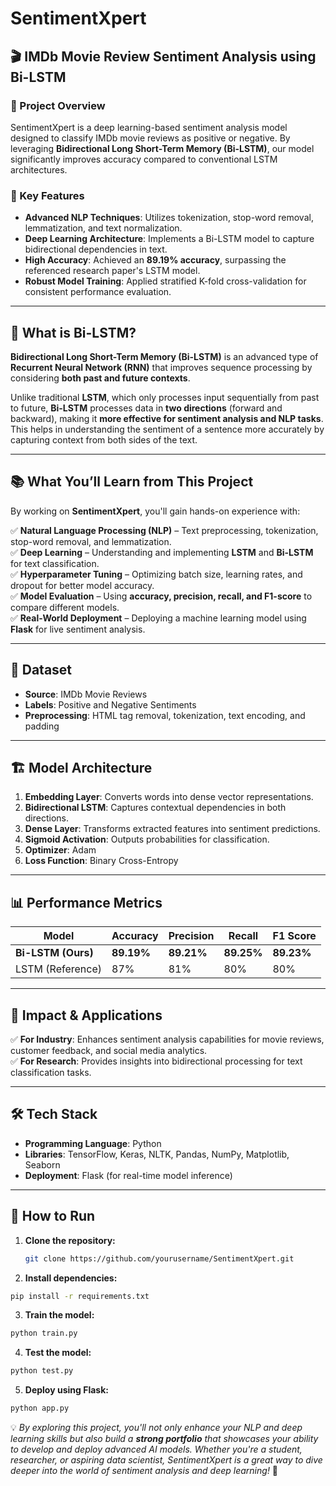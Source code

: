 # SentimentXpert  

## 🎬 IMDb Movie Review Sentiment Analysis using Bi-LSTM  

### 🚀 Project Overview  
SentimentXpert is a deep learning-based sentiment analysis model designed to classify IMDb movie reviews as positive or negative. By leveraging **Bidirectional Long Short-Term Memory (Bi-LSTM)**, our model significantly improves accuracy compared to conventional LSTM architectures.  

### 📌 Key Features  
- **Advanced NLP Techniques**: Utilizes tokenization, stop-word removal, lemmatization, and text normalization.  
- **Deep Learning Architecture**: Implements a Bi-LSTM model to capture bidirectional dependencies in text.  
- **High Accuracy**: Achieved an **89.19% accuracy**, surpassing the referenced research paper's LSTM model.  
- **Robust Model Training**: Applied stratified K-fold cross-validation for consistent performance evaluation.  

---
## 🤖 What is Bi-LSTM?  
**Bidirectional Long Short-Term Memory (Bi-LSTM)** is an advanced type of **Recurrent Neural Network (RNN)** that improves sequence processing by considering **both past and future contexts**.  

Unlike traditional **LSTM**, which only processes input sequentially from past to future, **Bi-LSTM** processes data in **two directions** (forward and backward), making it **more effective for sentiment analysis and NLP tasks**. This helps in understanding the sentiment of a sentence more accurately by capturing context from both sides of the text.  

---

## 📚 What You’ll Learn from This Project  
By working on **SentimentXpert**, you'll gain hands-on experience with:  

✅ **Natural Language Processing (NLP)** – Text preprocessing, tokenization, stop-word removal, and lemmatization.  
✅ **Deep Learning** – Understanding and implementing **LSTM** and **Bi-LSTM** for text classification.  
✅ **Hyperparameter Tuning** – Optimizing batch size, learning rates, and dropout for better model accuracy.  
✅ **Model Evaluation** – Using **accuracy, precision, recall, and F1-score** to compare different models.  
✅ **Real-World Deployment** – Deploying a machine learning model using **Flask** for live sentiment analysis.  

---

## 📂 Dataset  
- **Source**: IMDb Movie Reviews  
- **Labels**: Positive and Negative Sentiments  
- **Preprocessing**: HTML tag removal, tokenization, text encoding, and padding  

---

## 🏗 Model Architecture  
1. **Embedding Layer**: Converts words into dense vector representations.  
2. **Bidirectional LSTM**: Captures contextual dependencies in both directions.  
3. **Dense Layer**: Transforms extracted features into sentiment predictions.  
4. **Sigmoid Activation**: Outputs probabilities for classification.  
5. **Optimizer**: Adam  
6. **Loss Function**: Binary Cross-Entropy  

---

## 📊 Performance Metrics  

| Model                | Accuracy | Precision | Recall | F1 Score |
|----------------------|----------|----------|--------|---------|
| **Bi-LSTM (Ours)**  | **89.19%** | **89.21%** | **89.25%** | **89.23%** |
| LSTM (Reference)    | 87%       | 81%       | 80%    | 80%    |

---

## 🎯 Impact & Applications  
✅ **For Industry**: Enhances sentiment analysis capabilities for movie reviews, customer feedback, and social media analytics.  
✅ **For Research**: Provides insights into bidirectional processing for text classification tasks.  

---

## 🛠 Tech Stack  
- **Programming Language**: Python  
- **Libraries**: TensorFlow, Keras, NLTK, Pandas, NumPy, Matplotlib, Seaborn  
- **Deployment**: Flask (for real-time model inference)  

---

## 📌 How to Run  

1. **Clone the repository:**  
   ```bash
   git clone https://github.com/yourusername/SentimentXpert.git
   ```

2. **Install dependencies:**
  ```bash
  pip install -r requirements.txt
  ```

3. **Train the model:**
  ```bash
  python train.py
  ```

4. **Test the model:** 
  ```bash
  python test.py
  ```

5. **Deploy using Flask:**
  ```bash
  python app.py
  ```
💡 *By exploring this project, you'll not only enhance your NLP and deep learning skills but also build a **strong portfolio** that showcases your ability to develop and deploy advanced AI models. Whether you're a student, researcher, or aspiring data scientist, SentimentXpert is a great way to dive deeper into the world of sentiment analysis and deep learning!* 🚀
